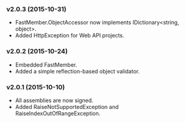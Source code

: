 ﻿### v2.0.3 (2015-10-31) ###
* FastMember.ObjectAccessor now implements IDictionary&lt;string, object&gt;.
* Added HttpException for Web API projects.

### v2.0.2 (2015-10-24) ###
* Embedded FastMember.
* Added a simple reflection-based object validator.

### v2.0.1 (2015-10-10) ###
* All assemblies are now signed.
* Added RaiseNotSupportedException and RaiseIndexOutOfRangeException.
